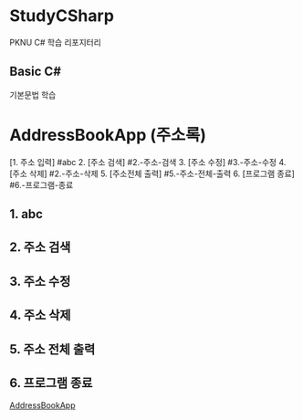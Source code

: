 # StudyCSharp

PKNU C# 학습 리포지터리

## Basic C#

기본문법 학습

# AddressBookApp (주소록)

[1. 주소 입력] #abc
2. [주소 검색] #2.-주소-검색
3. [주소 수정] #3.-주소-수정
4. [주소 삭제] #2.-주소-삭제
5. [주소전체 출력] #5.-주소-전체-출력
6. [프로그램 종료] #6.-프로그램-종료


## 1. abc

## 2. 주소 검색

## 3. 주소 수정

## 4. 주소 삭제

## 5. 주소 전체 출력

## 6. 프로그램 종료


[AddressBookApp](https://github.com/yfla980107/StudyCSharp21/tree/main/chap99/AddressBookApp)
